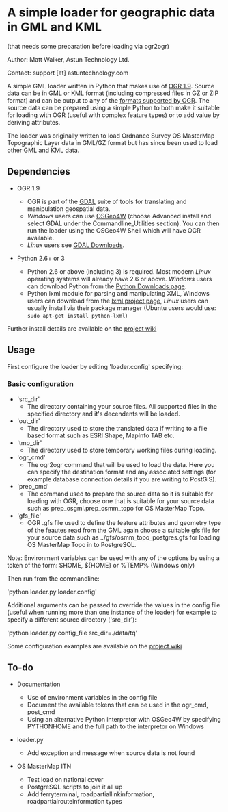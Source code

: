 # A simple loader for geographic data in GML and KML #
(that needs some preparation before loading via ogr2ogr)

Author: Matt Walker, Astun Technology Ltd.

Contact: support [at] astuntechnology.com

A simple GML loader written in Python that makes use of [OGR 1.9](http://www.gdal.org/ogr/). Source data can be in GML or KML format (including compressed files in GZ or ZIP format) and can be output to any of the [formats supported by OGR](http://www.gdal.org/ogr/ogr_formats.html). The source data can be prepared using a simple Python to both make it suitable for loading with OGR (useful with complex feature types) or to add value by deriving attributes.

The loader was originally written to load Ordnance Survey OS MasterMap Topographic Layer data in GML/GZ format but has since been used to load other GML and KML data.

## Dependencies ##

* OGR 1.9
  * OGR is part of the [GDAL](http://www.gdal.org/ogr/) suite of tools for translating and manipulation geospatial data.
  * *Windows* users can use [OSGeo4W](http://trac.osgeo.org/osgeo4w/) (choose Advanced install and select GDAL under the Commandline_Utilities section). You can then run the loader using the OSGeo4W Shell which will have OGR available.
  * *Linux* users see [GDAL Downloads](http://trac.osgeo.org/gdal/wiki/DownloadingGdalBinaries).

* Python 2.6+ or 3
  * Python 2.6 or above (including 3) is required. Most modern *Linux* operating systems will already have 2.6 or above. *Windows* users can download Python from the [Python Downloads page](http://www.python.org/download/releases/).
  * Python lxml module for parsing and manipulating XML, Windows users can download from the [lxml project page](http://pypi.python.org/pypi/lxml/2.3/), *Linux* users can usually install via their package manager (Ubuntu users would use: `sudo apt-get install python-lxml`)

Further install details are available on the [project wiki](https://github.com/AstunTechnology/Loader/wiki)

## Usage ##

First configure the loader by editing 'loader.config' specifying:

### Basic configuration ###

* 'src_dir'
  * The directory containing your source files.  All supported files in the specified directory and it's decendents will be loaded.
* 'out_dir'
  * The directory used to store the translated data if writing to a file based format such as ESRI Shape, MapInfo TAB etc.
* 'tmp_dir'
  * The directory used to store temporary working files during loading.
* 'ogr_cmd'
  * The ogr2ogr command that will be used to load the data. Here you can specify the destination format and any associated settings (for example database connection details if you are writing to PostGIS).
* 'prep_cmd'
  * The command used to prepare the source data so it is suitable for loading with OGR, choose one that is suitable for your source data such as prep_osgml.prep_osmm_topo for OS MasterMap Topo.
* 'gfs_file'
  * OGR .gfs file used to define the feature attributes and geometry type of the feautes read from the GML again choose a suitable gfs file for your source data such as ../gfs/osmm_topo_postgres.gfs for loading OS MasterMap Topo in to PostgreSQL.

Note: Environment variables can be used with any of the options by using a token of the form: $HOME, ${HOME} or %TEMP% (Windows only)

Then run from the commandline:

'python loader.py loader.config'

Additional arguments can be passed to override the values in the config file (useful when running more than one instance of the loader) for example to specify a different source directory ('src_dir'):

'python loader.py config_file src_dir=./data/tq'

Some configuration examples are available on the [project wiki](https://github.com/AstunTechnology/Loader/wiki)

## To-do ##

* Documentation
  * Use of environment variables in the config file
  * Document the available tokens that can be used in the ogr_cmd, post_cmd
  * Using an alternative Python interpretor with OSGeo4W by specifying PYTHONHOME and the full path to the interpretor on Windows

* loader.py
    * Add exception and message when source data is not found

* OS MasterMap ITN
    * Test load on national cover
    * PostgreSQL scripts to join it all up
    * Add ferryterminal, roadpartiallinkinformation, roadpartialrouteinformation types

